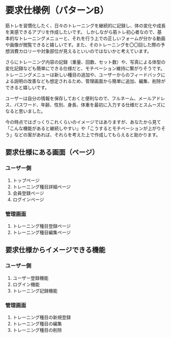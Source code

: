 # 要求仕様例（パターンB）

筋トレを習慣化したく、日々のトレーニングを継続的に記録し、体の変化や成長を実感できるアプリを作成したいです。
しかしながら筋トレ初心者なので、基本的なトレーニングメニューと、それを行う上での正しいフォームが分かる動画や画像が閲覧できると嬉しいです。また、そのトレーニングを〇〇回した際の予想消費カロリーや対象部位が見えるといいのではないかと考えています。

さらにトレーニング内容の記録（重量、回数、セット数）や、写真による体型の変化記録なども簡単にできる仕様だと、モチベーション維持に繋がりそうです。
トレーニングメニューは新しい種目の追加や、ユーザーからのフィードバックによる説明の改善なども想定されるため、管理画面から簡単に追加、編集、削除ができると嬉しいです。

ユーザーは自分の情報を保存しておくと便利なので、フルネーム、メールアドレス、パスワード、年齢、性別、身長、体重を最初に入力する仕様だとスムーズになると思いました。

今の時点ではざっくりこれくらいのイメージではありますが、あなたから見て「こんな機能があると継続しやすい」や「こうするとモチベーションが上がりそう」などの案があれば、それらを考えた上で作成してもらえると助かります。

## 要求仕様にある画面（ページ）

### ユーザー側
1. トップページ
2. トレーニング種目詳細ページ
3. 会員登録ページ
4. ログインページ

### 管理画面
1. トレーニング種目登録ページ
2. トレーニング種目編集ページ

## 要求仕様からイメージできる機能

### ユーザー側
1. ユーザー登録機能
2. ログイン機能
3. トレーニング記録機能

### 管理画面
1. トレーニング種目の新規登録
2. トレーニング種目の編集
3. トレーニング種目の削除
